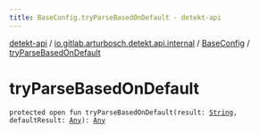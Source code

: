 ```yaml
---
title: BaseConfig.tryParseBasedOnDefault - detekt-api
---
```


[detekt-api](../../index.html) / [io.gitlab.arturbosch.detekt.api.internal](../index.html) / [BaseConfig](index.html) / [tryParseBasedOnDefault](./try-parse-based-on-default.html)

# tryParseBasedOnDefault

`protected open fun tryParseBasedOnDefault(result: `[`String`](https://kotlinlang.org/api/latest/jvm/stdlib/kotlin/-string/index.html)`, defaultResult: `[`Any`](https://kotlinlang.org/api/latest/jvm/stdlib/kotlin/-any/index.html)`): `[`Any`](https://kotlinlang.org/api/latest/jvm/stdlib/kotlin/-any/index.html)